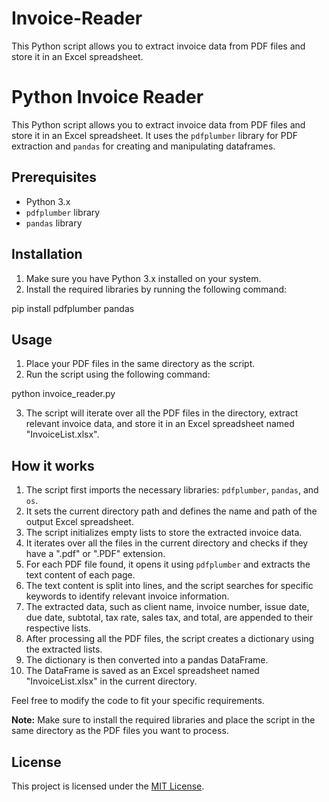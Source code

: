# Invoice-Reader
This Python script allows you to extract invoice data from PDF files and store it in an Excel spreadsheet.
# Python Invoice Reader

This Python script allows you to extract invoice data from PDF files and store it in an Excel spreadsheet. It uses the `pdfplumber` library for PDF extraction and `pandas` for creating and manipulating dataframes.

## Prerequisites

- Python 3.x
- `pdfplumber` library
- `pandas` library

## Installation

1. Make sure you have Python 3.x installed on your system.
2. Install the required libraries by running the following command:

pip install pdfplumber pandas


## Usage

1. Place your PDF files in the same directory as the script.
2. Run the script using the following command:

python invoice_reader.py

3. The script will iterate over all the PDF files in the directory, extract relevant invoice data, and store it in an Excel spreadsheet named "InvoiceList.xlsx".

## How it works

1. The script first imports the necessary libraries: `pdfplumber`, `pandas`, and `os`.
2. It sets the current directory path and defines the name and path of the output Excel spreadsheet.
3. The script initializes empty lists to store the extracted invoice data.
4. It iterates over all the files in the current directory and checks if they have a ".pdf" or ".PDF" extension.
5. For each PDF file found, it opens it using `pdfplumber` and extracts the text content of each page.
6. The text content is split into lines, and the script searches for specific keywords to identify relevant invoice information.
7. The extracted data, such as client name, invoice number, issue date, due date, subtotal, tax rate, sales tax, and total, are appended to their respective lists.
8. After processing all the PDF files, the script creates a dictionary using the extracted lists.
9. The dictionary is then converted into a pandas DataFrame.
10. The DataFrame is saved as an Excel spreadsheet named "InvoiceList.xlsx" in the current directory.

Feel free to modify the code to fit your specific requirements.

**Note:** Make sure to install the required libraries and place the script in the same directory as the PDF files you want to process.

## License

This project is licensed under the [MIT License](LICENSE).
